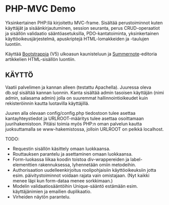 # PHP-MVC Demo

Yksinkertainen PHP:llä kirjoitettu MVC-frame. Sisältää perustoiminnot kuten käyttäjät ja sisäänkirjautuminen, session seuranta, perus CRUD-operaatiot ja sisällön validaatio sääntöasetuksilla, PDO-kantatoiminta, yksinkertainen käyttöoikeusjärjestelmä, apuskriptejä HTML-lomakkeiden ja -taulujen luontiin.

Käyttää [Bootstrappia](https://getbootstrap.com/) (V5) ulkoasun kaunisteluun ja [Summernote](https://summernote.org/)-editoria artikkelien HTML-sisällön luontiin.

## KÄYTTÖ

Vaatii palvelimen ja kannan alleen (testattu Apachella). Juuressa oleva db.sql sisältää kannan luonnin. Kanta sisältää admin tasoisen käyttäjän (nimi admin, salasama admin) jolla on suuremmat hallinnointioikeudet kuin rekisteröinnin kautta luotavilla käyttäjillä.

Juuren alla olevaan config/config.php tiedostoon tulee asettaa kantayhteystiedot ja URLROOT-määritys tulee asettaa osoittamaan juurihakemistoon. Pitäisi toimia myös PHP:n oman palvelun kautta juoksuttamalla se www-hakemistossa, jolloin URLROOT on pelkkä localhost.

TODO:
* Requestin sisällön käsittely omaan luokkaansa.
* Routtauksen parantelu ja asettaminen omaan luokkaansa.
* Form-luokassa liikaa koodin toistoa div-wrappereiden ja label-elementtien rakennuksessa, lyhennetään omiin metodeihin.
* Authorisaation uudelleenkirjoitus roolipohjaisiin käyttöoikeuksiin jotta esim. päivitystoiminnot voidaan rajata vain omistajaan. (Nyt kaikki menee läpi kun form-dataa menee sorkkimaan.)
* Modelin validaatiosääntöihin Unique-sääntö estämään esim. käyttäjänimien ja emailien duplikaatio.
* Virheiden näytön parantelu.
